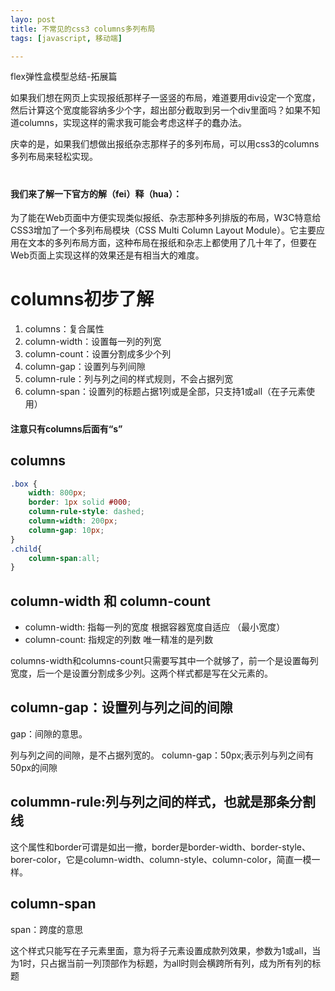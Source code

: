 ```yaml
---
layo: post
title: 不常见的css3 columns多列布局
tags: [javascript, 移动端]

---
```


flex弹性盒模型总结-拓展篇

如果我们想在网页上实现报纸那样子一竖竖的布局，难道要用div设定一个宽度，然后计算这个宽度能容纳多少个字，超出部分截取到另一个div里面吗？如果不知道columns，实现这样的需求我可能会考虑这样子的蠢办法。

庆幸的是，如果我们想做出报纸杂志那样子的多列布局，可以用css3的columns多列布局来轻松实现。

# 

#### 我们来了解一下官方的解（fei）释（hua）：
为了能在Web页面中方便实现类似报纸、杂志那种多列排版的布局，W3C特意给CSS3增加了一个多列布局模块（CSS Multi Column Layout Module）。它主要应用在文本的多列布局方面，这种布局在报纸和杂志上都使用了几十年了，但要在Web页面上实现这样的效果还是有相当大的难度。
    

# columns初步了解
1. columns：复合属性
1. column-width：设置每一列的列宽
1. column-count：设置分割成多少个列
1. column-gap：设置列与列间隙
1. column-rule：列与列之间的样式规则，不会占据列宽
1. column-span：设置列的标题占据1列或是全部，只支持1或all（在子元素使用）
 
#### 注意只有columns后面有“s”

## columns
```css
.box {
    width: 800px;
    border: 1px solid #000;
    column-rule-style: dashed;
    column-width: 200px;
    column-gap: 10px;
}
.child{
    column-span:all;
}
```
## column-width 和 column-count 

- column-width:   指每一列的宽度 根据容器宽度自适应 （最小宽度） 
- column-count:   指规定的列数 唯一精准的是列数
 
columns-width和columns-count只需要写其中一个就够了，前一个是设置每列宽度，后一个是设置分割成多少列。这两个样式都是写在父元素的。

## column-gap：设置列与列之间的间隙

gap：间隙的意思。

列与列之间的间隙，是不占据列宽的。
column-gap：50px;表示列与列之间有50px的间隙

## colummn-rule:列与列之间的样式，也就是那条分割线

这个属性和border可谓是如出一撤，border是border-width、border-style、borer-color，它是column-width、column-style、column-color，简直一模一样。

## column-span

span：跨度的意思

这个样式只能写在子元素里面，意为将子元素设置成款列效果，参数为1或all，当为1时，只占据当前一列顶部作为标题，为all时则会横跨所有列，成为所有列的标题